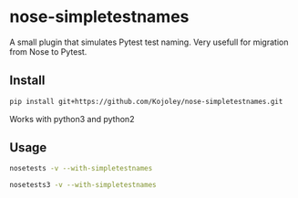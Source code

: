 # nose-simpletestnames
A small plugin that simulates Pytest test naming. Very usefull for migration from Nose to Pytest.

## Install

```bash
pip install git+https://github.com/Kojoley/nose-simpletestnames.git
```

Works with python3 and python2

## Usage

```bash
nosetests -v --with-simpletestnames
```

```bash
nosetests3 -v --with-simpletestnames
```
